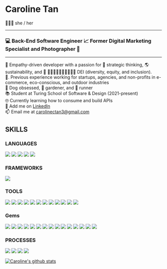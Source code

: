 <!--
**carolinectan/carolinectan** is a ✨ _special_ ✨ repository because its `README.md` (this file) appears on your GitHub profile.

Here are some ideas to get you started:

- 🔭 I’m currently working on ...
- 🌱 I’m currently learning ...
- 👯 I’m looking to collaborate on ...
- 🤔 I’m looking for help with ...
- 💬 Ask me about ...
- 📫 How to reach me: ...
- 😄 Pronouns: ...
- ⚡ Fun fact: ...
-->
# Caroline Tan
🙋🏻‍♀️  she / her <br>

*** *** ***
### 💻  Back-End Software Engineer 📈 Former Digital Marketing Specialist and Photographer 📸 <br>
*** *** ***

💛  Empathy-driven developer with a passion for 🧠 strategic thinking, 🌎 sustainability, and 🌈 ✌🏻✌🏼✌🏽✌🏾✌🏿 DEI (diversity, equity, and inclusion).<br>
💼. Previous experience working for startups, agencies, and non-profits in e-commerce, eco-conscious, and outdoor industries<br>
🐶  Dog obsessed, 🌱 gardener, and 👟 runner<br>
📚  Student at Turing School of Software & Design (2021-present)<br>
🤓  Currently learning how to consume and build APIs<br>
🔎  Add me on [LinkedIn](https://www.linkedin.com/in/carolinectan/)<br>
📫  Email me at carolinectan3@gmail.com<br>


## SKILLS
### LANGUAGES
<p>
  <img src="https://img.shields.io/badge/ruby%20-201E84.svg?&style=for-the-badge&logo=ruby&logoColor=white" />
  <img src="https://img.shields.io/badge/html5%20-2A42D0.svg?&style=for-the-badge&logo=html5&logoColor=white" />
  <img src="https://img.shields.io/badge/css3%20-B8189A.svg?&style=for-the-badge&logo=css3&logoColor=white" />
  <img src="https://img.shields.io/badge/SQL%20-7119C2.svg?style=for-the-badge&logo=SQL&logoColor=white" />
  <img src="https://img.shields.io/badge/ActiveRecord%20-201E84.svg?&style=for-the-badge&logo=ActiveRecord&logoColor=white" />

</p>

### FRAMEWORKS
<p>
  <img src="https://img.shields.io/badge/Ruby%20on%20Rails-201E84.svg?&style=for-the-badge&logo=rubyonrails&logoColor=white" />
</p>

### TOOLS 
<p>
  <img src="https://img.shields.io/badge/Atom-201E84.svg?&style=for-the-badge&logo=atom&logoColor=white" />
  <img src="https://img.shields.io/badge/rspec%20-2A42D0.svg?&style=for-the-badge&logo=rspec&logoColor=white" />
  <img src="https://img.shields.io/badge/heroku%20-B8189A.svg?&style=for-the-badge&logo=heroku&logoColor=white" />
  <img src="https://img.shields.io/badge/CI%20-7119C2.svg?&style=for-the-badge&logo=CI&logoColor=white" />
  <img src="https://img.shields.io/badge/Postgres%20-201E84.svg?&style=for-the-badge&logo=Postgres&logoColor=white" />
  <img src="https://img.shields.io/badge/Postico%20-2A42D0.svg?&style=for-the-badge&logo=Postico&logoColor=white" />
  <img src="https://img.shields.io/badge/Git%20-B8189A.svg?&style=for-the-badge&logo=Git&logoColor=white" />
  <img src="https://img.shields.io/badge/GitHub-7119C2.svg?&style=for-the-badge&logo=github&logoColor=white" />
  <img src="https://img.shields.io/badge/hound-201E84.svg?&style=for-the-badge&logo=hound&logoColor=white" />
  <img src="https://img.shields.io/badge/Postman-2A42D0.svg?&style=for-the-badge&logo=postman&logoColor=white" />
  <img src="https://img.shields.io/badge/Slack-B8189A.svg?&style=for-the-badge&logo=slack&logoColor=white" />
  <img src="https://img.shields.io/badge/travis--ci-7119C2.svg?&style=for-the-badge&logo=travis&logoColor=white" />
                                                                                                              
</p>

### Gems
<p>
  <img src="https://img.shields.io/badge/bootstrap-201E84.svg?&style=for-the-badge&logo=bootstrap&logoColor=white" />
  <img src="https://img.shields.io/badge/capybara-2A42D0.svg?&style=for-the-badge&logo=rubygems&logoColor=white" />
  <img src="https://img.shields.io/badge/factorybot-B8189A.svg?&style=for-the-badge&logo=rubygems&logoColor=white" />
  <img src="https://img.shields.io/badge/faker-7119C2.svg?&style=for-the-badge&logo=rubygems&logoColor=white" />
  <img src="https://img.shields.io/badge/faraday-201E84.svg?&style=for-the-badge&logo=rubygems&logoColor=white" />
  <img src="https://img.shields.io/badge/figaro-2A42D0.svg?&style=for-the-badge&logo=rubygems&logoColor=white" />
  <img src="https://img.shields.io/badge/launchy-B8189A.svg?&style=for-the-badge&logo=rubygems&logoColor=white" />
  <img src="https://img.shields.io/badge/orderly-7119C2.svg?&style=for-the-badge&logo=rubygems&logoColor=white" />
  <img src="https://img.shields.io/badge/pry-201E84.svg?&style=for-the-badge&logo=rubygems&logoColor=white" />
  <img src="https://img.shields.io/badge/rspec-2A42D0.svg?&style=for-the-badge&logo=rubygems&logoColor=white" />
  <img src="https://img.shields.io/badge/RuboCop-B8189A.svg?&style=for-the-badge&logo=rubygems&logoColor=white" />
  <img src="https://img.shields.io/badge/shoulda--matchers-7119C2.svg?&style=for-the-badge&logo=rubygems&logoColor=white" />
  <img src="https://img.shields.io/badge/simplecov-201E84.svg?&style=for-the-badge&logo=rubygems&logoColor=white" />
  <img src="https://img.shields.io/badge/vcr-2A42D0.svg?&style=for-the-badge&logo=rubygems&logoColor=white" />
  <img src="https://img.shields.io/badge/webmock-B8189A.svg?&style=for-the-badge&logo=rubygems&logoColor=white" />
</p>

### PROCESSES
<p>
  <img src="https://img.shields.io/badge/OOP%20-201E84.svg?&style=for-the-badge&logo=OOP&logoColor=white" />
  <img src="https://img.shields.io/badge/TDD%20-2A42D0.svg?&style=for-the-badge&logo=TDD&logoColor=white" />
  <img src="https://img.shields.io/badge/MVC%20-B8189A.svg?&style=for-the-badge&logo=MVC&logoColor=white" />
  <img src="https://img.shields.io/badge/REST%20-7119C2.svg?&style=for-the-badge&logo=REST&logoColor=white" />
</p>

[![Caroline's github stats](https://github-readme-stats.vercel.app/api?username=carolinectan)](https://github.com/carolinectan/github-readme-stats)
